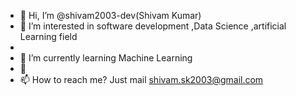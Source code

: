 - 👋 Hi, I’m @shivam2003-dev(Shivam Kumar)
- 👀 I’m interested in software development ,Data Science ,artificial Learning field
- 
- 🌱 I’m currently learning Machine Learning
- 💞️ 
- 📫 How to reach me? Just mail shivam.sk2003@gmail.com

<!---
shivam2003-dev/shivam2003-dev is a ✨ special ✨ repository because its `README.md` (this file) appears on your GitHub profile.
You can click the Preview link to take a look at your changes.
--->
